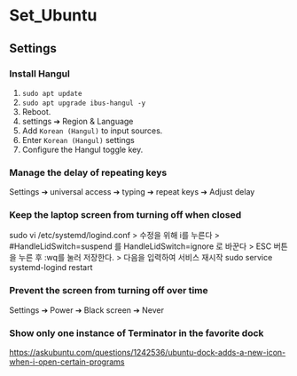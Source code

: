# Set_Ubuntu

## Settings
### Install Hangul
1. `sudo apt update` 
2. `sudo apt upgrade ibus-hangul -y` 
3. Reboot.
4. settings ➔ Region & Language
5. Add `Korean (Hangul)` to input sources.
6. Enter `Korean (Hangul)` settings 
7. Configure the Hangul toggle key.


### Manage the delay of repeating keys
Settings ➔ universal access ➔ typing ➔ repeat keys ➔ Adjust delay
### Keep the laptop screen from turning off when closed
sudo vi /etc/systemd/logind.conf > 수정을 위해 i를 누른다 > #HandleLidSwitch=suspend 를 HandleLidSwitch=ignore 로 바꾼다 > ESC 버튼을 누른 후 :wq를 눌러 저장한다. > 다음을 입력하여 서비스 재시작 sudo service systemd-logind restart
### Prevent the screen from turning off over time
Settings ➔ Power ➔ Black screen ➔ Never
### Show only one instance of Terminator in the favorite dock
https://askubuntu.com/questions/1242536/ubuntu-dock-adds-a-new-icon-when-i-open-certain-programs
